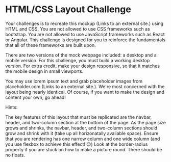 <h1>HTML/CSS Layout Challenge</h1>

Your challenges is to recreate this mockup (Links to an external site.) using HTML and CSS. You are not allowed to use CSS frameworks such as bootstrap. You are not allowed to use JavaScript frameworks such as React or Angular. This challenge is designed for you to reinforce the fundamentals that all of these frameworks are built upon.

There are two versions of the mock webpage included: a desktop and a mobile version. For this challenge, you must build a working desktop version. For extra credit, make your design responsive, so that it matches the mobile design in small viewports.

You may use lorem ipsum text and grab placeholder images from placeholder.com (Links to an external site.). We're most concerned with the layout being nearly identical. Of course, if you want to make the design and content your own, go ahead!

Hints:

The key features of this layout that must be replicated are the navbar, header, and two-column section at the bottom of the page.
As the page size grows and shrinks, the navbar, header, and two-column sections should grow and shrink with it (take up all horizonatally avaliable space).
Ensure that you are rendering has one narrow column and one wide column (and you use flexbox to achieve this effect! 😉) 
Look at the border-radius property if you are stuck on how to make a picture round.
There should be no floats.
